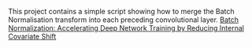 This project contains a simple script showing how to merge the Batch Normalisation transform into each preceding convolutional layer.
[Batch Normalization: Accelerating Deep Network Training by Reducing Internal Covariate Shift](https://arxiv.org/abs/1502.03167)
